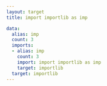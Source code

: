 ```yaml
---
layout: target
title: import importlib as imp

data:
  alias: imp
  count: 3
  imports:
  - alias: imp
    count: 3
    import: import importlib as imp
    target: importlib
  target: importlib
---
```

